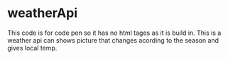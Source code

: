 # weatherApi
This code is for code pen so it has no html tages as it is build in. This is a weather api  can shows picture that changes acording to the season
and gives local temp.
